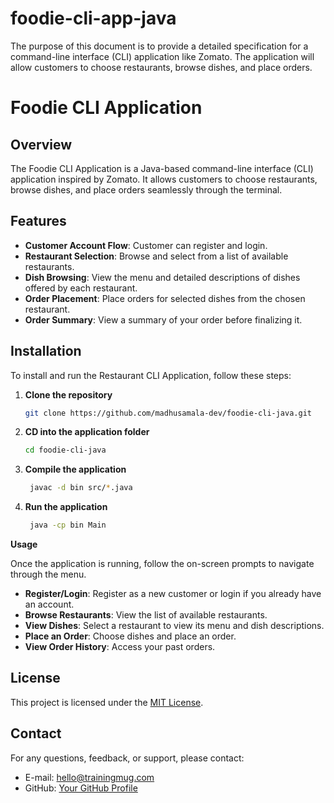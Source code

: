 # foodie-cli-app-java
The purpose of this document is to provide a detailed specification for a command-line interface (CLI) application like Zomato. The application will allow customers to choose restaurants, browse dishes, and place orders.
# Foodie CLI Application

## Overview
The Foodie CLI Application is a Java-based command-line interface (CLI) application inspired by Zomato. It allows customers to choose restaurants, browse dishes, and place orders seamlessly through the terminal.

## Features
- **Customer Account Flow**: Customer can register and login.
- **Restaurant Selection**: Browse and select from a list of available restaurants.
- **Dish Browsing**: View the menu and detailed descriptions of dishes offered by each restaurant.
- **Order Placement**: Place orders for selected dishes from the chosen restaurant.
- **Order Summary**: View a summary of your order before finalizing it.

## Installation
To install and run the Restaurant CLI Application, follow these steps:

1. **Clone the repository**
   ```bash
   git clone https://github.com/madhusamala-dev/foodie-cli-java.git
    ```
2. **CD into the application folder**
   ```bash
   cd foodie-cli-java
    ```
3. **Compile the application**
   ```bash
    javac -d bin src/*.java
    ```  
4. **Run the application**
   ```bash
    java -cp bin Main
    ``` 

**Usage**

Once the application is running, follow the on-screen prompts to navigate through the menu.

- **Register/Login**: Register as a new customer or login if you already have an account.
- **Browse Restaurants**: View the list of available restaurants.
- **View Dishes**: Select a restaurant to view its menu and dish descriptions.
- **Place an Order**: Choose dishes and place an order.
- **View Order History**: Access your past orders.


## License

This project is licensed under the [MIT License](LICENSE).

## Contact

For any questions, feedback, or support, please contact:

- E-mail: hello@trainingmug.com
- GitHub: [Your GitHub Profile](https://github.com/madhusamala-dev)